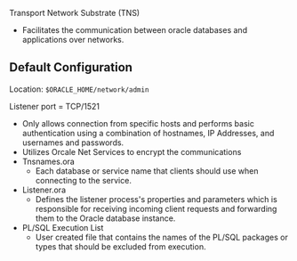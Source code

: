 Transport Network Substrate (TNS)

- Facilitates the communication between oracle databases and applications over networks. 

## Default Configuration

Location: `$ORACLE_HOME/network/admin`

Listener port = TCP/1521

- Only allows connection from specific hosts and performs basic authentication using a combination of hostnames, IP Addresses, and usernames and passwords. 
- Utilizes Orcale Net Services to encrypt the communications 
- Tnsnames.ora
	- Each database or service name that clients should use when connecting to the service. 
- Listener.ora
	- Defines the listener process's properties and parameters which is responsible for receiving incoming client requests and forwarding them to the Oracle database instance. 
- PL/SQL Execution List
	- User created file that contains the names of the PL/SQL packages or types that should be excluded from execution. 